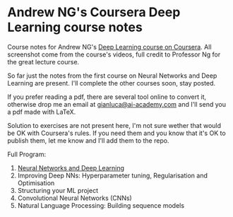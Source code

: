 # Andrew NG's Coursera Deep Learning course notes

Course notes for Andrew NG's [Deep Learning course on Coursera](https://www.deeplearning.ai).
All screenshot come from the course's videos, full credit to Professor Ng for the great lecture course.

So far just the notes from the first course on Neural Networks and Deep Learning are present. I'll complete the other courses soon, stay posted.

If you prefer reading a pdf, there are several tool online to convert it, otherwise drop me an email at [gianluca@ai-academy.com](mailto:gianluca@ai-academy.com) and I'll send you a pdf made with LaTeX.

Solution to exercises are not present here, I'm not sure wether that would be OK with Coursera's rules. If you need them and you know that it's OK to publish them, let me know and I'll add them to the repo.

Full Program:
1. [Neural Networks and Deep Learning](NNs_deeplearning.ipynb)
2. Improving Deep NNs: Hyperparameter tuning, Regularisation and Optimisation
3. Structuring your ML project
4. Convolutional Neural Networks (CNNs)
5. Natural Language Processing: Building sequence models
